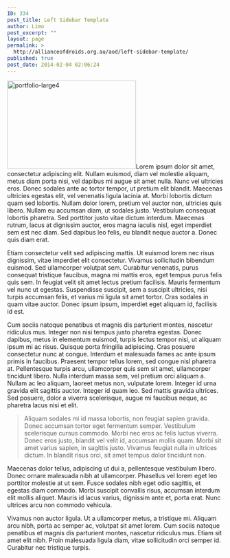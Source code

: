 ```yaml
---
ID: 334
post_title: Left Sidebar Template
author: Limo
post_excerpt: ""
layout: page
permalink: >
  http://allianceofdroids.org.au/aod/left-sidebar-template/
published: true
post_date: 2014-02-04 02:06:24
---
```

<div id="lipsum">

<img class="size-medium wp-image-139 alignright" alt="portfolio-large4" src="http://allianceofdroids.org.au/wp-content/uploads/2014/02/portfolio-large4-300x205.jpg" width="300" height="205" />Lorem ipsum dolor sit amet, consectetur adipiscing elit. Nullam euismod, diam vel molestie aliquam, metus diam porta nisi, vel dapibus mi augue sit amet nulla. Nunc vel ultricies eros. Donec sodales ante ac tortor tempor, ut pretium elit blandit. Maecenas ultricies egestas elit, vel venenatis ligula lacinia at. Morbi lobortis dictum quam sed lobortis. Nullam dolor lorem, pretium vel auctor non, ultricies quis libero. Nullam eu accumsan diam, ut sodales justo. Vestibulum consequat lobortis pharetra. Sed porttitor justo vitae dictum interdum. Maecenas rutrum, lacus at dignissim auctor, eros magna iaculis nisl, eget imperdiet sem est nec diam. Sed dapibus leo felis, eu blandit neque auctor a. Donec quis diam erat.

Etiam consectetur velit sed adipiscing mattis. Ut euismod lorem nec risus dignissim, vitae imperdiet elit consectetur. Vivamus sollicitudin bibendum euismod. Sed ullamcorper volutpat sem. Curabitur venenatis, purus consequat tristique faucibus, magna mi mattis eros, eget tempus purus felis quis sem. In feugiat velit sit amet lectus pretium facilisis. Mauris fermentum vel nunc ut egestas. Suspendisse suscipit, sem a suscipit ultricies, nisi turpis accumsan felis, et varius mi ligula sit amet tortor. Cras sodales in quam vitae auctor. Donec ipsum ipsum, imperdiet eget aliquam id, facilisis id est.

Cum sociis natoque penatibus et magnis dis parturient montes, nascetur ridiculus mus. Integer non nisi tempus justo pharetra egestas. Donec dapibus, metus in elementum euismod, turpis lectus tempor nisi, ut aliquam ipsum mi ac risus. Quisque porta fringilla adipiscing. Cras posuere consectetur nunc at congue. Interdum et malesuada fames ac ante ipsum primis in faucibus. Praesent tempor tellus lorem, sed congue nisl pharetra at. Pellentesque turpis arcu, ullamcorper quis sem sit amet, ullamcorper tincidunt libero. Nulla interdum massa sem, vel pretium orci aliquam a. Nullam ac leo aliquam, laoreet metus non, vulputate lorem. Integer id urna gravida elit sagittis auctor. Integer id quam leo. Sed mattis gravida ultrices. Sed posuere, dolor a viverra scelerisque, augue mi faucibus neque, ac pharetra lacus nisi et elit.
<blockquote>Aliquam sodales mi id massa lobortis, non feugiat sapien gravida. Donec accumsan tortor eget fermentum semper. Vestibulum scelerisque cursus commodo. Morbi nec eros ac felis luctus viverra. Donec eros justo, blandit vel velit id, accumsan mollis quam. Morbi sit amet varius sapien, in sagittis justo. Vivamus feugiat nulla in ultrices dictum. In blandit risus orci, sit amet tempus dolor tincidunt non.</blockquote>
Maecenas dolor tellus, adipiscing ut dui a, pellentesque vestibulum libero. Donec ornare malesuada nibh at ullamcorper. Phasellus vel lorem eget leo porttitor molestie at ut sem. Fusce sodales nibh eget odio sagittis, et egestas diam commodo. Morbi suscipit convallis risus, accumsan interdum elit mollis aliquet. Mauris id lacus varius, dignissim ante et, porta erat. Nunc ultrices arcu non commodo vehicula.

Vivamus non auctor ligula. Ut a ullamcorper metus, a tristique mi. Aliquam arcu nibh, porta ac semper ac, volutpat sit amet lorem. Cum sociis natoque penatibus et magnis dis parturient montes, nascetur ridiculus mus. Etiam sit amet elit nibh. Proin malesuada ligula diam, vitae sollicitudin orci semper id. Curabitur nec tristique turpis.

</div>